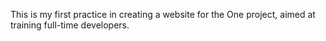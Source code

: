 This is my first practice in creating a website for the One project, aimed at training full-time developers.